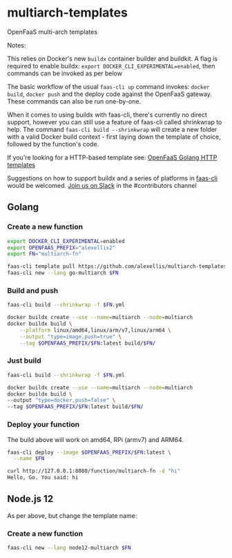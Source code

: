 # multiarch-templates

OpenFaaS multi-arch templates

Notes:

This relies on Docker's new `buildx` container builder and buildkit. A flag is required to enable buildx: `export DOCKER_CLI_EXPERIMENTAL=enabled`, then commands can be invoked as per below

The basic workflow of the usual `faas-cli up` command invokes: `docker build`, `docker push` and the deploy code against the OpenFaaS gateway. These commands can also be run one-by-one.

When it comes to using buildx with faas-cli, there's currently no direct support, however you can still use a feature of faas-cli called shrinkwrap to help. The command `faas-cli build --shrinkwrap` will create a new folder with a valid Docker build context - first laying down the template of choice, followed by the function's code.

If you're looking for a HTTP-based template see: [OpenFaaS Golang HTTP templates](https://github.com/openfaas-incubator/golang-http-template)

Suggestions on how to support buildx and a series of platforms in [faas-cli](https://github.com/openfaas/faas-cli) would be welcomed. [Join us on Slack](https://slack.openfaas.io/) in the #contributors channel

## Golang

### Create a new function

```bash
export DOCKER_CLI_EXPERIMENTAL=enabled
export OPENFAAS_PREFIX="alexellis2"
export FN="multiarch-fn"

faas-cli template pull https://github.com/alexellis/multiarch-templates
faas-cli new --lang go-multiarch $FN
```

### Build and push

```bash
faas-cli build --shrinkwrap -f $FN.yml

docker buildx create --use --name=multiarch --node=multiarch
docker buildx build \
	--platform linux/amd64,linux/arm/v7,linux/arm64 \
	--output "type=image,push=true" \
	--tag $OPENFAAS_PREFIX/$FN:latest build/$FN/
```

### Just build

```bash
faas-cli build --shrinkwrap -f $FN.yml

docker buildx create --use --name=multiarch --node=multiarch
docker buildx build \
--output "type=docker,push=false" \
--tag $OPENFAAS_PREFIX/$FN:latest build/$FN/
```

### Deploy your function

The build above will work on amd64, RPi (armv7) and ARM64.

```bash
faas-cli deploy --image $OPENFAAS_PREFIX/$FN:latest \
  --name $FN

curl http://127.0.0.1:8080/function/multiarch-fn -d "hi"
Hello, Go. You said: hi
```

## Node.js 12

As per above, but change the template name:


### Create a new function

```bash
faas-cli new --lang node12-multiarch $FN
```
